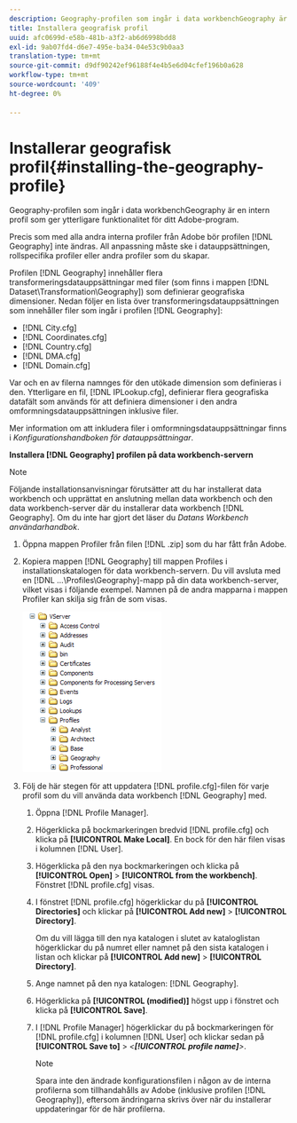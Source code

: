 ```yaml
---
description: Geography-profilen som ingår i data workbenchGeography är en intern profil som ger ytterligare funktionalitet för ditt Adobe-program.
title: Installera geografisk profil
uuid: afc0699d-e58b-481b-a3f2-ab6d6998bdd8
exl-id: 9ab07fd4-d6e7-495e-ba34-04e53c9b0aa3
translation-type: tm+mt
source-git-commit: d9df90242ef96188f4e4b5e6d04cfef196b0a628
workflow-type: tm+mt
source-wordcount: '409'
ht-degree: 0%

---
```


# Installerar geografisk profil{#installing-the-geography-profile}

Geography-profilen som ingår i data workbenchGeography är en intern profil som ger ytterligare funktionalitet för ditt Adobe-program.

Precis som med alla andra interna profiler från Adobe bör profilen [!DNL Geography] inte ändras. All anpassning måste ske i datauppsättningen, rollspecifika profiler eller andra profiler som du skapar.

Profilen [!DNL Geography] innehåller flera transformeringsdatauppsättningar med filer (som finns i mappen [!DNL Dataset\Transformation\Geography]) som definierar geografiska dimensioner. Nedan följer en lista över transformeringsdatauppsättningen som innehåller filer som ingår i profilen [!DNL Geography]:

* [!DNL City.cfg]
* [!DNL Coordinates.cfg]
* [!DNL Country.cfg]
* [!DNL DMA.cfg]
* [!DNL Domain.cfg]

Var och en av filerna namnges för den utökade dimension som definieras i den. Ytterligare en fil, [!DNL IPLookup.cfg], definierar flera geografiska datafält som används för att definiera dimensioner i den andra omformningsdatauppsättningen inklusive filer.

Mer information om att inkludera filer i omformningsdatauppsättningar finns i *Konfigurationshandboken för datauppsättningar*.

**Installera  [!DNL Geography] profilen på data workbench-servern**

>[!NOTE]
>
>Följande installationsanvisningar förutsätter att du har installerat data workbench och upprättat en anslutning mellan data workbench och den data workbench-server där du installerar data workbench [!DNL Geography]. Om du inte har gjort det läser du *Datans Workbench användarhandbok*.

1. Öppna mappen Profiler från filen [!DNL .zip] som du har fått från Adobe.
1. Kopiera mappen [!DNL Geography] till mappen Profiles i installationskatalogen för data workbench-servern. Du vill avsluta med en [!DNL ...\Profiles\Geography]-mapp på din data workbench-server, vilket visas i följande exempel. Namnen på de andra mapparna i mappen Profiler kan skilja sig från de som visas.

   ![Steginformation](assets/Geo_installProfiles_dir.png)

1. Följ de här stegen för att uppdatera [!DNL profile.cfg]-filen för varje profil som du vill använda data workbench [!DNL Geography] med.

   1. Öppna [!DNL Profile Manager].
   1. Högerklicka på bockmarkeringen bredvid [!DNL profile.cfg] och klicka på **[!UICONTROL Make Local]**. En bock för den här filen visas i kolumnen [!DNL User].

   1. Högerklicka på den nya bockmarkeringen och klicka på **[!UICONTROL Open]** > **[!UICONTROL from the workbench]**. Fönstret [!DNL profile.cfg] visas.

   1. I fönstret [!DNL profile.cfg] högerklickar du på **[!UICONTROL Directories]** och klickar på **[!UICONTROL Add new]** > **[!UICONTROL Directory]**.

      Om du vill lägga till den nya katalogen i slutet av kataloglistan högerklickar du på numret eller namnet på den sista katalogen i listan och klickar på **[!UICONTROL Add new]** > **[!UICONTROL Directory]**.

   1. Ange namnet på den nya katalogen: [!DNL Geography].
   1. Högerklicka på **[!UICONTROL (modified)]** högst upp i fönstret och klicka på **[!UICONTROL Save]**.

   1. I [!DNL Profile Manager] högerklickar du på bockmarkeringen för [!DNL profile.cfg] i kolumnen [!DNL User] och klickar sedan på **[!UICONTROL Save to]** > *&lt;**[!UICONTROL profile name]**>*.

      >[!NOTE]
      >
      >Spara inte den ändrade konfigurationsfilen i någon av de interna profilerna som tillhandahålls av Adobe (inklusive profilen [!DNL Geography]), eftersom ändringarna skrivs över när du installerar uppdateringar för de här profilerna.
